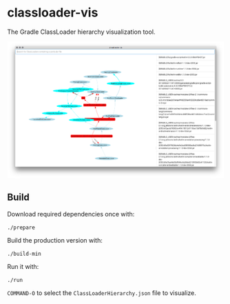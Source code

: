 # classloader-vis

The Gradle ClassLoader hierarchy visualization tool.

![screenshot](./classloader-vis.png)

## Build

Download required dependencies once with:

    ./prepare

Build the production version with:

    ./build-min

Run it with:

    ./run

`COMMAND-O` to select the `ClassLoaderHierarchy.json` file to visualize.

